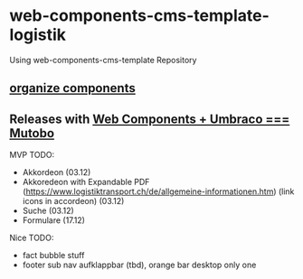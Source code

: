 # web-components-cms-template-logistik
Using web-components-cms-template Repository

## [organize components](https://wiki.migros.net/display/OCC/Web+Components+CMS+Template)

## Releases with [Web Components + Umbraco === Mutobo](http://mutobo.ch/)

MVP TODO:
- Akkordeon (03.12)
- Akkoredeon with Expandable PDF (https://www.logistiktransport.ch/de/allgemeine-informationen.htm) (link icons in accordeon) (03.12)
- Suche (03.12)
- Formulare (17.12)

Nice TODO:
- fact bubble stuff
- footer sub nav aufklappbar (tbd), orange bar desktop only one